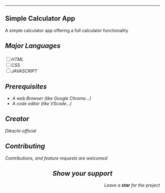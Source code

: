<hr/>
<h2> Simple Calculator App </h2>
<p> A simple calculator app offering a full calculator functionality </p>
<h2><strong><i><p>Major Languages</p><i></strong></h2>
<input type="checkbox"><label for="title">HTML</label><br>
<input type="checkbox"><label for="title">CSS</label><br>
<input type="checkbox"><label for="title">JAVASCRIPT</label><br>
<h2>Prerequisites</h2>
<ul>
<li> A web Browser (like Google Chrome...)</li>
<li> A code editor (like VScode...)</li>
</ul>
<h2>Creator</h2>
<p><i class="ri-account-circle-fill"></i>Dikachi-official</p>
<h2>Contributing</h2>
<p>Contributions, and feature requests are welcomed</p>
<h2 align="center">Show your support</h2>
<p align="right">Leave a <strong><i>star</i></strong> for the project</p> 

